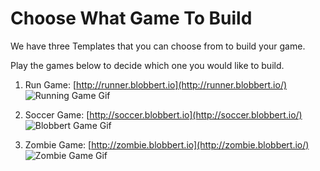# Choose What Game To Build

We have three Templates that you can choose from to build your game.

Play the games below to decide which one you would like to build.

1. Run Game: [http://runner.blobbert.io](http://runner.blobbert.io/)
   ![Running Game Gif](/images/runningGame)

2. Soccer Game: [http://soccer.blobbert.io](http://soccer.blobbert.io/)
   ![Blobbert Game Gif](/images/soccerGame)

3. Zombie Game: [http://zombie.blobbert.io](http://zombie.blobbert.io/)
   ![Zombie Game Gif](/images/zombieGame)

